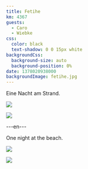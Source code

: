 ```yaml
---
title: Fetihe
km: 4367
guests:
  - Caro
  - Wiebke
css:
  color: black
  text-shadow: 0 0 15px white
backgroundCss:
  background-size: auto
  background-position: 0%
date: 1378020938000
backgroundImage: fetihe.jpg
---
```


Eine Nacht am Strand.

![](IMG_4119)

![](IMG_4123)

---en---

One night at the beach.

![](IMG_4119)

![](IMG_4123)
